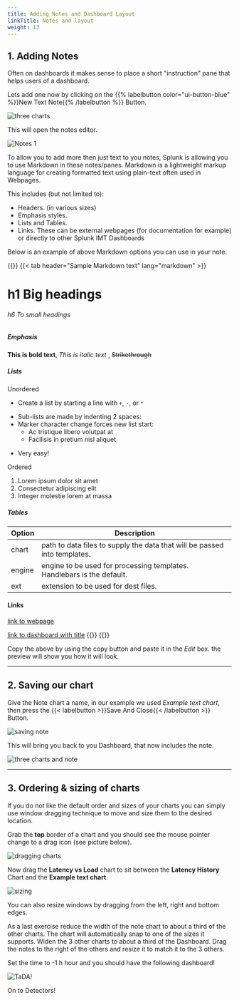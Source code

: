 ```yaml
---
title: Adding Notes and Dashboard Layout
linkTitle: Notes and layout
weight: 13
---
```

## 1. Adding Notes

Often on dashboards it makes sense to place a short "instruction" pane that helps users of a dashboard.

Lets add one now by clicking on the {{% labelbutton color="ui-button-blue" %}}New Text Note{{% /labelbutton %}}
 Button.

![three charts](../../../images/M-Notes-0.png)

This will open the notes editor.

![Notes 1](../../../images/M-Notes-1.png)

To allow you to add more then just text to you notes, Splunk is allowing you to use Markdown in these notes/panes.
Markdown is a lightweight markup language for creating formatted text using plain-text often used in Webpages.

This includes (but not limited to):

* Headers. (in various sizes)
* Emphasis styles.
* Lists and Tables.
* Links. These can be external webpages (for documentation for example) or directly to other Splunk IMT Dashboards

Below is an example of above Markdown options you can use in your note.

{{<tabpane>}}
{{< tab header="Sample Markdown text" lang="markdown" >}}
# h1 Big headings
###### h6 To small headings

##### Emphasis

**This is bold text**, *This is italic text* , ~~Strikethrough~~

##### Lists

Unordered

+ Create a list by starting a line with `+`, `-`, or `*`
- Sub-lists are made by indenting 2 spaces:
- Marker character change forces new list start:
    * Ac tristique libero volutpat at
    + Facilisis in pretium nisl aliquet
* Very easy!

Ordered

1. Lorem ipsum dolor sit amet
2. Consectetur adipiscing elit
3. Integer molestie lorem at massa

##### Tables

| Option | Description |
| ------ | ----------- |
| chart  | path to data files to supply the data that will be passed into templates. |
| engine | engine to be used for processing templates. Handlebars is the default. |
| ext    | extension to be used for dest files. |

#### Links

[link to webpage](https://www.splunk.com)

[link to dashboard with title](https://app.eu0.signalfx.com/#/dashboard/EaJHrbPAEAA?groupId=EaJHgrsAIAA&configId=EaJHsHzAEAA "Link to the Sample chart Dashboard!")
{{</tab>}}
{{</tabpane>}}

Copy the above by using the copy button and paste it in the *Edit* box.
the preview will show you how it will look.

---

## 2. Saving our chart

Give the Note chart a name, in our example we used *Example text chart*, then press the {{< labelbutton  >}}Save And Close{{< /labelbutton >}} Button.

![saving note](../../../images/M-Notes-2.png)

This will bring you back to you Dashboard, that now includes the note.

![three charts and note](../../../images/M-Notes-3.png)

---

## 3. Ordering & sizing of charts

If you do not like the default order and sizes of your charts you can simply use window dragging technique to move and size them to the desired location.

Grab the **top** border of a chart and you should see the mouse pointer change to a drag icon (see picture below).

![dragging charts](../../../images/M-Notes-4.png)

Now drag the **Latency vs Load** chart to sit between the **Latency History** Chart and the **Example text chart**.

![sizing](../../../images/M-Notes-5.png)

You can also resize windows by dragging from the left, right and bottom edges.

As a last exercise reduce the width of the note chart to about a third of the other charts. The chart will automatically snap to one of the sizes it supports. Widen the 3 other charts to about a third of the Dashboard. Drag the notes to the right of the others and resize it to match it to the 3 others.

Set the time to -1 h hour and you should have the following dashboard!

![TaDA!](../../../images/M-Notes-6.png)

On to Detectors!

